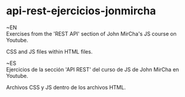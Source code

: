 # api-rest-ejercicios-jonmircha

~EN  
Exercises from the 'REST API' section of John MirCha's JS course on Youtube.  

CSS and JS files within HTML files.

~ES  
Ejercicios de la sección 'API REST' del curso de JS de John MirCha en Youtube.  

Archivos CSS y JS dentro de los archivos HTML.
